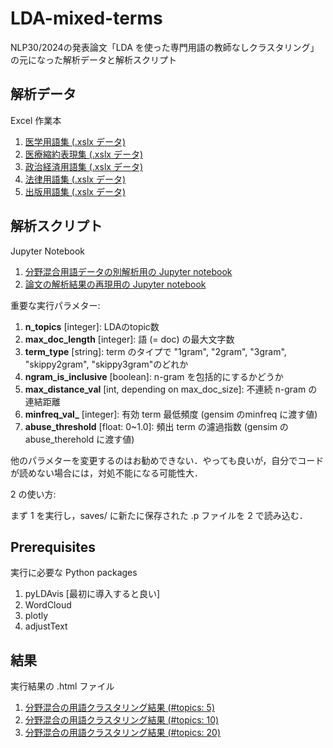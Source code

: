 # LDA-mixed-terms
NLP30/2024の発表論文「LDA を使った専門用語の教師なしクラスタリング」の元になった解析データと解析スクリプト

## 解析データ
Excel 作業本

1. [医学用語集 (.xslx データ)](terms-source/terms-medical-v1.xlsx)
2. [医療縮約表現集 (.xslx データ)](terms-source/terms-mce-v1.xlsx)
3. [政治経済用語集 (.xslx データ)](terms-source/terms-economic-v1.xlsx)
4. [法律用語集 (.xslx データ)](terms-source/terms-juridical-v1.xlsx)
5. [出版用語集 (.xslx データ)](terms-source/terms-publishing-v1.xlsx)

## 解析スクリプト
Jupyter Notebook

1. [分野混合用語データの別解析用の Jupyter notebook](LDA-mixed-terms-standalone.ipynb)
2. [論文の解析結果の再現用の Jupyter notebook](LDA-mixed-terms.ipynb)

重要な実行パラメター:

1. **n_topics** [integer]: LDAのtopic数
2. **max_doc_length** [integer]: 語 (= doc) の最大文字数
4. **term_type** [string]: term のタイプで "1gram", "2gram", "3gram", "skippy2gram", "skippy3gram"のどれか
5. **ngram_is_inclusive** [boolean]: n-gram を包括的にするかどうか
6. **max_distance_val** [int, depending on max_doc_size]: 不連続 n-gram の連結距離
7. **minfreq_val_** [integer]: 有効 term 最低頻度 (gensim のminfreq に渡す値)
8. **abuse_threshold** [float: 0~1.0]: 頻出 term の濾過指数 (gensim のabuse_therehold に渡す値)

他のパラメターを変更するのはお勧めできない．やっても良いが，自分でコードが読めない場合には，対処不能になる可能性大．

2 の使い方:

まず 1 を実行し，saves/ に新たに保存された .p ファイルを 2 で読み込む．


## Prerequisites
実行に必要な Python packages

1. pyLDAvis [最初に導入すると良い]
2. WordCloud
3. plotly
4. adjustText

## 結果
実行結果の .html ファイル

1. [分野混合の用語クラスタリング結果 (#topics: 5)](results/ntop5)
2. [分野混合の用語クラスタリング結果 (#topics: 10)](results/ntop10)
3. [分野混合の用語クラスタリング結果 (#topics: 20)](results/ntop20)
